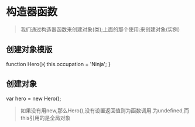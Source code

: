 # 构造器函数
> 我们通过构造器函数来创建对象(类);上面的那个使用:来创建对象(实例)

## 创建对象模版

function Hero(){
    this.occupation = 'Ninja';
}

## 创建对象

var hero = new Hero();

> 如果没有用new,那么Hero(),没有设置返回值则为函数调用.为undefined,而this引用的是全局对象